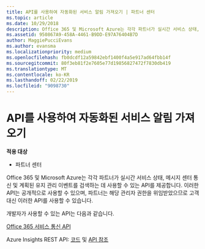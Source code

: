 ```yaml
---
title: API를 사용하여 자동화된 서비스 알림 가져오기 | 파트너 센터
ms.topic: article
ms.date: 10/29/2018
description: Office 365 및 Microsoft Azure는 각각 파트너가 실시간 서비스 상태, 메시지 센터 통신 및 계획된 유지 관리 이벤트를 검색하는 데 사용할 수 있는 API를 제공합니다.
ms.assetid: 950867A9-458A-4461-B9DD-E97A76404B7D
author: MaggiePucciEvans
ms.author: evansma
ms.localizationpriority: medium
ms.openlocfilehash: fb0dcdf12a59842ebf1400f4a5e917ad64fbb14f
ms.sourcegitcommit: 80f3eb81f2e7605e77d19856827472f7830db419
ms.translationtype: MT
ms.contentlocale: ko-KR
ms.lasthandoff: 02/22/2019
ms.locfileid: "9098730"
---
```

# <a name="get-automated-service-notifications-with-our-apis"></a>API를 사용하여 자동화된 서비스 알림 가져오기

**적용 대상**

-  파트너 센터

Office 365 및 Microsoft Azure는 각각 파트너가 실시간 서비스 상태, 메시지 센터 통신 및 계획된 유지 관리 이벤트를 검색하는 데 사용할 수 있는 API를 제공합니다. 이러한 API는 공개적으로 사용할 수 있으며, 파트너는 해당 관리자 권한을 위임받았으므로 고객 대신 이러한 API를 사용할 수 있습니다.

개발자가 사용할 수 있는 API는 다음과 같습니다.

[Office 365 서비스 통신 API](https://go.microsoft.com/fwlink/p/?LinkId=616899)

Azure Insights REST API: [코드](https://go.microsoft.com/fwlink/p/?LinkId=617299) 및 [API 참조](https://go.microsoft.com/fwlink/p/?LinkId=617300)

 

 



